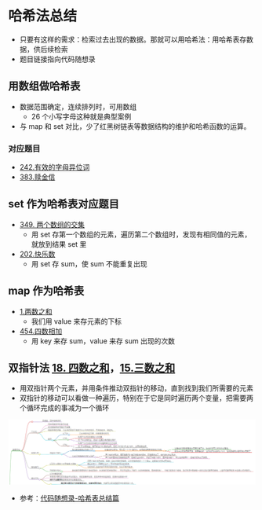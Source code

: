 # 哈希法总结

-   只要有这样的需求：检索过去出现的数据。那就可以用哈希法：用哈希表存数据，供后续检索
-   题目链接指向代码随想录

## 用数组做哈希表

-   数据范围确定，连续排列时，可用数组
    -   26 个小写字母这种就是典型案例
-   与 map 和 set 对比，少了红黑树链表等数据结构的维护和哈希函数的运算。

### 对应题目

-   [242.有效的字母异位词 ](https://programmercarl.com/0242.有效的字母异位词.html)
-   [383.赎金信](https://programmercarl.com/0383.赎金信.html)

## set 作为哈希表对应题目

-   [349. 两个数组的交集](https://programmercarl.com/0349.两个数组的交集.html)
    -   用 set 存第一个数组的元素，遍历第二个数组时，发现有相同值的元素，就放到结果 set 里
-   [202.快乐数](https://programmercarl.com/0202.快乐数.html)
    -   用 set 存 sum，使 sum 不能重复出现

## map 作为哈希表

-   [1.两数之和](https://programmercarl.com/0001.两数之和.html)
    -   我们用 value 来存元素的下标
-   [454.四数相加](https://programmercarl.com/0454.四数相加II.html)
    -   用 key 来存 sum，value 来存 sum 出现的次数

## 双指针法 [18. 四数之和](https://programmercarl.com/0018.四数之和.html)，[15.三数之和](https://programmercarl.com/0015.三数之和.html)

-   用双指针两个元素，并用条件推动双指针的移动，直到找到我们所需要的元素
-   双指针的移动可以看做一种遍历，特别在于它是同时遍历两个变量，把需要两个循环完成的事减为一个循环

![Img](/DSA/Hashing/FILES/哈希法总结.md/856eaf6e.png)

-   参考：[代码随想录-哈希表总结篇](https://programmercarl.com/%E5%93%88%E5%B8%8C%E8%A1%A8%E6%80%BB%E7%BB%93.html)
